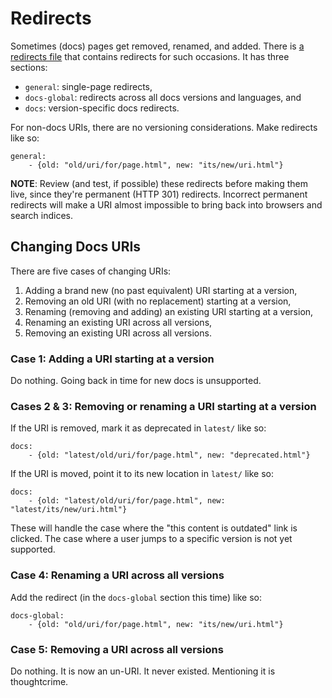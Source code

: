 # Redirects

Sometimes (docs) pages get removed, renamed, and added. There is [a redirects file](../www/_data/redirects.yml) that contains redirects for such occasions. It has three sections:

- `general`: single-page redirects,
- `docs-global`: redirects across all docs versions and languages, and
- `docs`: version-specific docs redirects.

For non-docs URIs, there are no versioning considerations. Make redirects like so:

    general:
        - {old: "old/uri/for/page.html", new: "its/new/uri.html"}

**NOTE**: Review (and test, if possible) these redirects before making them live, since they're permanent (HTTP 301) redirects. Incorrect permanent redirects will make a URI almost impossible to bring back into browsers and search indices.

## Changing Docs URIs

There are five cases of changing URIs:

1. Adding a brand new (no past equivalent) URI starting at a version,
2. Removing an old URI (with no replacement) starting at a version,
3. Renaming (removing and adding) an existing URI starting at a version,
4. Renaming an existing URI across all versions,
5. Removing an existing URI across all versions.

### Case 1: Adding a URI starting at a version

Do nothing. Going back in time for new docs is unsupported.

### Cases 2 &amp; 3: Removing or renaming a URI starting at a version

If the URI is removed, mark it as deprecated in `latest/` like so:

    docs:
        - {old: "latest/old/uri/for/page.html", new: "deprecated.html"}

If the URI is moved, point it to its new location in `latest/` like so:

    docs:
        - {old: "latest/old/uri/for/page.html", new: "latest/its/new/uri.html"}

These will handle the case where the "this content is outdated" link is clicked. The case where a user jumps to a specific version is not yet supported.

### Case 4: Renaming a URI across all versions

Add the redirect (in the `docs-global` section this time) like so:

    docs-global:
        - {old: "old/uri/for/page.html", new: "its/new/uri.html"}

### Case 5: Removing a URI across all versions

Do nothing. It is now an un-URI. It never existed. Mentioning it is thoughtcrime.